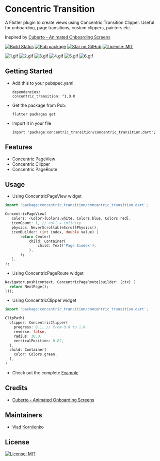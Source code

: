 # Concentric Transition

A Flutter plugin to create views using Concentric Transition Clipper. 
Useful for onboarding, page transitions, custom clippers, painters etc.

Inspired by [Cuberto - Animated Onboarding Screens](https://dribbble.com/shots/6654320-Animated-Onboarding-Screens)

[![Build Status](https://travis-ci.org/tiamo/flutter-concentric-transition.svg?branch=master)](https://travis-ci.org/tiamo/flutter-concentric-transition)
[![Pub package](https://img.shields.io/pub/v/concentric_transition.svg)](https://pub.dartlang.org/packages/concentric_transition)
[![Star on GitHub](https://img.shields.io/github/stars/tiamo/flutter-concentric-transition.svg?style=flat&logo=github&colorB=deeppink&label=stars)](https://github.com/tiamo/flutter-concentric-transition)
[![License: MIT](https://img.shields.io/badge/license-MIT-purple.svg)](https://opensource.org/licenses/MIT)

![1.gif](https://github.com/tiamo/flutter-concentric-transition/raw/master/screens/1.gif)
![2.gif](https://github.com/tiamo/flutter-concentric-transition/raw/master/screens/2.gif)
![3.gif](https://github.com/tiamo/flutter-concentric-transition/raw/master/screens/3.gif)
![4.gif](https://github.com/tiamo/flutter-concentric-transition/raw/master/screens/4.gif)
![5.gif](https://github.com/tiamo/flutter-concentric-transition/raw/master/screens/5.gif)
![6.gif](https://github.com/tiamo/flutter-concentric-transition/raw/master/screens/6.gif)

## Getting Started
* Add this to your pubspec.yaml
  ```
  dependencies:
  concentric_transition: ^1.0.0
  ```
* Get the package from Pub:
  ```
  flutter packages get
  ```
* Import it in your file
  ```
  import 'package:concentric_transition/concentric_transition.dart';
  ```
## Features

* Concentric PageView
* Concentric Clipper
* Concentric PageRoute

## Usage

 * Using ConcentricPageView widget
 ``` dart
 import 'package:concentric_transition/concentric_transition.dart';
 
 ConcentricPageView(
    colors: <Color>[Colors.white, Colors.blue, Colors.red],
    itemCount: 1, // null = infinity
    physics: NeverScrollableScrollPhysics(),
    itemBuilder: (int index, double value) {
        return Center(
            child: Container(
                child: Text('Page $index'),
            ),
        );
    },
 );
 ``` 
 
 * Using ConcentricPageRoute widget
 ``` dart
 Navigator.push(context, ConcentricPageRoute(builder: (ctx) {
   return NextPage();
 }));
 ``` 
 
 * Using ConcentricClipper widget
 ``` dart
 import 'package:concentric_transition/concentric_transition.dart';
 
 ClipPath(
   clipper: ConcentricClipper(
     progress: 0.1, // from 0.0 to 1.0
     reverse: false,
     radius: 30.0,
     verticalPosition: 0.82,
   ),
   child: Container(
     color: Colors.green,
   ),
 )
 ``` 
 
 * Check out the complete [Example](https://github.com/tiamo/flutter-concentric-transition/tree/master/example)

## Credits

 * [Cuberto - Animated Onboarding Screens](https://dribbble.com/shots/6654320-Animated-Onboarding-Screens)

## Maintainers
 
 * [Vlad Korniienko](https://github.com/tiamo)
 
## License

 [![License: MIT](https://img.shields.io/badge/license-MIT-purple.svg)](https://opensource.org/licenses/MIT)